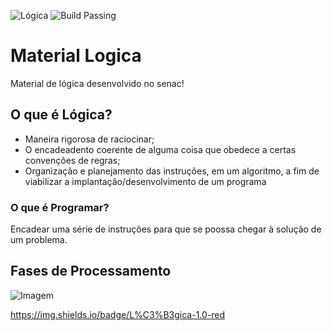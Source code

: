 
![Lógica](https://img.shields.io/badge/L%C3%B3gica-1.0-red)
![Build Passing](https://img.shields.io/badge/build-passing-yellow)


# Material Logica
Material de lógica desenvolvido no senac!

## O que é Lógica?

- Maneira rigorosa de raciocinar;
- O encadeadento coerente de alguma coisa que obedece a certas convenções de regras;
- Organização e planejamento das instruções, em um algoritmo, a fim de viabilizar a
implantação/desenvolvimento de um programa

### O que é Programar?

Encadear uma série de instruções para que se poossa chegar à solução de um problema. 

## Fases de Processamento

![Imagem](https://user-images.githubusercontent.com/48190758/84964052-7bd66600-b0e1-11ea-9aa6-c55f01f490f4.png)

https://img.shields.io/badge/L%C3%B3gica-1.0-red

